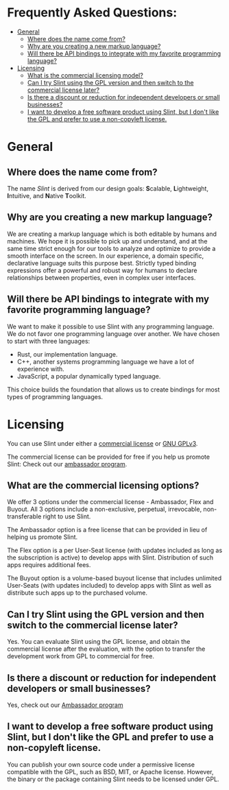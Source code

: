 # Frequently Asked Questions:  <!-- omit in toc -->

- [General](#general)
  - [Where does the name come from?](#where-does-the-name-come-from)
  - [Why are you creating a new markup language?](#why-are-you-creating-a-new-markup-language)
  - [Will there be API bindings to integrate with my favorite programming language?](#will-there-be-api-bindings-to-integrate-with-my-favorite-programming-language)
- [Licensing](#licensing)
  - [What is the commercial licensing model?](#what-is-the-commercial-licensing-model)
  - [Can I try Slint using the GPL version and then switch to the commercial license later?](#can-i-try-slint-using-the-gpl-version-and-then-switch-to-the-commercial-license-later)
  - [Is there a discount or reduction for independent developers or small businesses?](#is-there-a-discount-or-reduction-for-independent-developers-or-small-businesses)
  - [I want to develop a free software product using Slint, but I don't like the GPL and prefer to use a non-copyleft license.](#i-want-to-develop-a-free-software-product-using-slint-but-i-dont-like-the-gpl-and-prefer-to-use-a-non-copyleft-license)

# General

## Where does the name come from?

The name *Slint* is derived from our design goals: **S**calable, **L**ightweight, **I**ntuitive, and **N**ative **T**oolkit.

## Why are you creating a new markup language?

We are creating a markup language which is both editable by humans and machines. We hope it is possible
to pick up and understand, and at the same time strict enough for our tools to analyze and optimize
to provide a smooth interface on the screen. In our experience, a domain specific, declarative language
suits this purpose best. Strictly typed binding expressions offer a powerful and robust way for humans
to declare relationships between properties, even in complex user interfaces.

## Will there be API bindings to integrate with my favorite programming language?

We want to make it possible to use Slint with any programming language. We do not favor one programming
language over another. We have chosen to start with three languages:

  * Rust, our implementation language.
  * C++, another systems programming language we have a lot of experience with.
  * JavaScript, a popular dynamically typed language.

This choice builds the foundation that allows us to create bindings for most types of programming
languages.

# Licensing

You can use Slint under either a [commercial license](./LICENSES/LicenseRef-Slint-commercial.md) or [GNU GPLv3](./LICENSES/GPL-3.0-only.txt).

The commercial license can be provided for free if you help us promote Slint: Check out our
[ambassador program](https://slint-ui.com/ambassador-program.html).

## What are the commercial licensing options?

We offer 3 options under the commercial license - Ambassador, Flex and Buyout. All 3 options include a non-exclusive, perpetual, irrevocable, non-transferable right to use Slint.

The Ambassador option is a free license that can be provided in lieu of helping us promote Slint.

The Flex option is a per User-Seat license (with updates included as long as the subscription is active) to develop apps with Slint.
Distribution of such apps requires additional fees.

The Buyout option is a volume-based buyout license that includes unlimited User-Seats (with updates included) to develop apps with Slint as well as distribute such apps up to the purchased volume.

## Can I try Slint using the GPL version and then switch to the commercial license later?

Yes. You can evaluate Slint using the GPL license, and obtain the commercial license after the evaluation, with the option to transfer the development work from GPL to commercial for free.

## Is there a discount or reduction for independent developers or small businesses?

Yes, check out our [Ambassador program](https://slint-ui.com/ambassador-program.html)

## I want to develop a free software product using Slint, but I don't like the GPL and prefer to use a non-copyleft license.

You can publish your own source code under a permissive license compatible with the GPL, such as BSD, MIT, or Apache license. However, the binary or the package containing Slint needs to be licensed under GPL.
